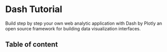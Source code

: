 # Dash Tutorial

Build step by step your own web analytic application with Dash by Plotly an open source framework for building data visualization interfaces.

## Table of content
